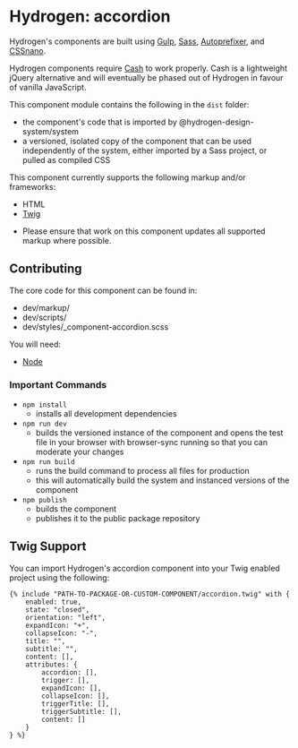 # Hydrogen: accordion

Hydrogen's components are built using [Gulp](https://gulpjs.com/), [Sass](https://sass-lang.com), [Autoprefixer](https://github.com/postcss/autoprefixer), and [CSSnano](https://cssnano.co/).

Hydrogen components require [Cash](https://kenwheeler.github.io/cash/) to work properly. Cash is a lightweight jQuery alternative and will eventually be phased out of Hydrogen in favour of vanilla JavaScript.

This component module contains the following in the `dist` folder:
- the component's code that is imported by @hydrogen-design-system/system
- a versioned, isolated copy of the component that can be used independently of the system, either imported by a Sass project, or pulled as compiled CSS

This component currently supports the following markup and/or frameworks:
- HTML
- [Twig](https://twig.symfony.com/)

* Please ensure that work on this component updates all supported markup where possible.

## Contributing

The core code for this component can be found in:
- dev/markup/
- dev/scripts/
- dev/styles/_component-accordion.scss

You will need:
- [Node](https://nodejs.org/en/)

### Important Commands
- `npm install`
  - installs all development dependencies
- `npm run dev`
  - builds the versioned instance of the component and opens the test file in your browser with browser-sync running so that you can moderate your changes
- `npm run build`
  - runs the build command to process all files for production
  - this will automatically build the system and instanced versions of the component
- `npm publish`
  - builds the component
  - publishes it to the public package repository

## Twig Support

You can import Hydrogen's accordion component into your Twig enabled project using the following:

```
{% include "PATH-TO-PACKAGE-OR-CUSTOM-COMPONENT/accordion.twig" with {
    enabled: true,
    state: "closed",
    orientation: "left",
    expandIcon: "+",
    collapseIcon: "-",
    title: "",
    subtitle: "",
    content: [],
    attributes: {
        accordion: [],
        trigger: [],
        expandIcon: [],
        collapseIcon: [],
        triggerTitle: [],
        triggerSubtitle: [],
        content: []
    }
} %}
```